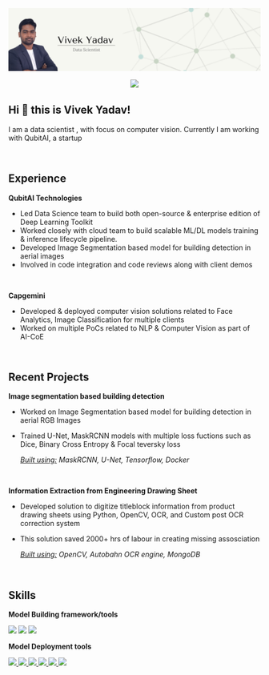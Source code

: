 ![Banner](docs/banner.png)

<p align="center">
<a href="LinkedIn profile URL">
<img src="https://img.shields.io/badge/LinkedIn-blue?style=flat&logo=linkedin&labelColor=blue">
</a>



## Hi :wave: this is Vivek Yadav!
I am a data scientist , with focus on computer vision. Currently I am working with QubitAI, a startup 

<br />

## Experience


**QubitAI Technologies**
- Led Data Science team to build both open-source &
enterprise edition of Deep Learning Toolkit
- Worked closely with cloud team to build scalable ML/DL models training & inference lifecycle pipeline.
- Developed Image Segmentation based model for
building detection in aerial images
- Involved in code integration and code reviews along with client demos

<br />

**Capgemini**

- Developed & deployed computer vision solutions related to Face Analytics, Image Classification for multiple clients 
- Worked on multiple PoCs related to NLP & Computer Vision as part of AI-CoE

<br />

## Recent Projects

**Image segmentation based building detection**
- Worked on Image Segmentation based model for building detection in aerial RGB Images

- Trained U-Net, MaskRCNN models with multiple loss fuctions such as Dice, Binary Cross Entropy & Focal teversky loss

    *<u>Built using:</u> MaskRCNN, U-Net, Tensorflow, Docker*

<br />

**Information Extraction from Engineering Drawing Sheet**
- Developed solution to digitize titleblock information from product drawing sheets using Python, OpenCV, OCR, and Custom post OCR correction system

- This solution saved 2000+ hrs of labour in creating missing
assosciation

    *<u>Built using:</u> OpenCV, Autobahn OCR engine, MongoDB*


<br />

## Skills

**Model Building framework/tools**
<p align="left">

<a>
<img src="https://img.shields.io/badge/TensorFlow-FF6F00?style=for-the-badge&logo=TensorFlow&logoColor=white">
</a>

<a>
<img src="https://img.shields.io/badge/Keras-D00000?style=for-the-badge&logo=Keras&logoColor=white">
</a>


<a href="LinkedIn profile URL">
<img src="https://img.shields.io/badge/Jupyter-F37626.svg?&style=for-the-badge&logo=Jupyter&logoColor=white">
</a>
</p>

<p align="left">

**Model Deployment tools**

<a href="LinkedIn profile URL">
<img src="https://img.shields.io/badge/fastapi-109989?style=for-the-badge&logo=FASTAPI&logoColor=white">
</a>

<a href="LinkedIn profile URL">
<img src ="https://img.shields.io/badge/Flask-000000?style=for-the-badge&logo=flask&logoColor=white">
</a>

<a href="LinkedIn profile URL">
<img src="https://img.shields.io/badge/Django-092E20?style=for-the-badge&logo=django&logoColor=green">
</a>

<a href="LinkedIn profile URL">
<img src= "https://img.shields.io/badge/Docker-2CA5E0?style=for-the-badge&logo=docker&logoColor=white">
</a>

<a href="LinkedIn profile URL">
<img src="https://img.shields.io/badge/kubernetes-326ce5.svg?&style=for-the-badge&logo=kubernetes&logoColor=white">
</a>

<a href="LinkedIn profile URL">
<img src="https://img.shields.io/badge/Git-F05032?style=for-the-badge&logo=git&logoColor=white">
</a>

</p>